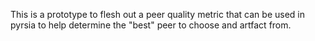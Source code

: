 This is a prototype to flesh out a peer quality metric that can be used in pyrsia to help determine the "best" peer to choose and artfact from.